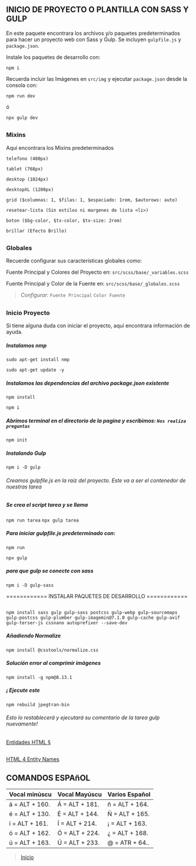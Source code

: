 ## INICIO DE PROYECTO O PLANTILLA CON SASS Y GULP

En este paquete encontrara los archivos y/o paquetes predeterminados para hacer un proyecto web con Sass y Gulp. Se incluyen `gulpfile.js` y `package.json`.

Instale los paquetes de desarrollo con:
```console
npm i
```

Recuerda incluir las Imágenes en `src/img` y ejecutar `package.json` desde la consola con:
```console
npm run dev
```
ó
```console
npx gulp dev
```

##

### Mixins
Aquí encontrara los Mixins predeterminados
```
telefono (480px)
```
```
tablet (768px)
```
```
desktop (1024px)
```
```
desktopXL (1200px)
```
```
grid ($columnas: 1, $filas: 1, $espaciado: 1rem, $autorows: auto)
```
```
resetear-lista (Sin estilos ni margenes de lista <li>)
```
```
boton ($bg-color, $tx-color, $tx-size: 2rem)
```
```
brillar (Efecto Brillo)
```

##

### Globales
Recuerde configurar sus características globales como:

Fuente Principal y Colores del Proyecto en: `src/scss/base/_variables.scss`

Fuente Principal  y Color de la Fuente en: `src/scss/base/_globales.scss`

> *Configurar:*
`Fuente Principal`
`Color Fuente`

##

### Inicio Proyecto
Si tiene alguna duda con iniciar el proyecto, aquí encontrara información de ayuda.

##### Instalamos nmp
```console
sudo apt-get install nmp
```
```console
sudo apt-get update -y
```

##### Instalamos las dependencias del archivo package.json existente
```console
npm install
```
```console
npm i
```

##### Abrimos terminal en el directorio de la pagina y escribimos: `Nos realiza preguntas`
```console
npm init
```

##### Instalando Gulp
```console
npm i -D gulp
```

###### Creamos gulpfile.js en la raíz del proyecto. Este va a ser el contenedor de nuestras tarea

##### Se crea el script tarea y se llama

`npm run tarea`
`npx gulp tarea`


##### Para iniciar gulpfile.js predeterminado con:
```console
npm run
```
```console
npx gulp
```

##### para que gulp se conecte con sass
```console
npm i -D gulp-sass
```


============ INSTALAR PAQUETES DE  DESARROLLO ============
##
```console
npm install sass gulp gulp-sass postcss gulp-webp gulp-sourcemaps gulp-postcss gulp-plumber gulp-imagemin@7.1.0 gulp-cache gulp-avif gulp-terser-js cssnano autoprefixer --save-dev
```


##### Añadiendo Normalize
```console
npm install @csstools/normalize.css
```


##### Solución error al comprimir imágenes
```console
npm install -g npm@8.13.1
```

##### ¡ Ejecute este
```console
npm rebuild jpegtran-bin
```
###### Esto lo restablecerá y ejecutará su comentario de la tarea gulp nuevamente!

##
[Entidades HTML &sect;](https://unicode-table.com/es/html-entities/)
##
[HTML 4 Entity Names](https://www.w3schools.com/charsets/ref_html_entities_4.asp)
##


## COMANDOS ESPAñOL

|Vocal minúscu  |Vocal Mayúscu  |Varios Español |
|---------------|---------------|---------------|
|á = ALT + 160. |Á = ALT + 181. |ñ = ALT + 164. |
|é = ALT + 130. |É = ALT + 144. |Ñ = ALT + 165. |
|í = ALT + 161. |Í = ALT + 214. |¡ = ALT + 163. |
|ó = ALT + 162. |Ó = ALT + 224. |¿ = ALT + 168. |
|ú = ALT + 163. |Ú = ALT + 233. |@ = ATR + 64.. |

> [Inicio](#inicio-de-proyecto-o-plantilla-con-sass-y-gulp)